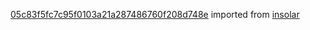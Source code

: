 [05c83f5fc7c95f0103a21a287486760f208d748e](https://github.com/insolar/insolar/commit/05c83f5fc7c95f0103a21a287486760f208d748e) imported from [insolar](https://github.com/insolar/insolar)
